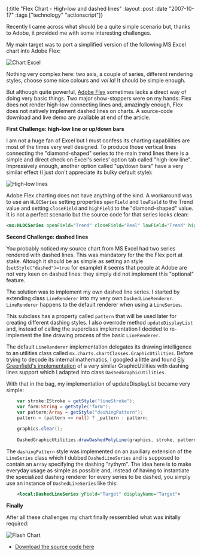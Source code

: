 {:title  "Flex Chart - High-low and dashed lines"
 :layout :post
 :date   "2007-10-17"
 :tags   ["technology" "actionscript"]}

Recently I came across what should be a quite simple scenario but, thanks to Adobe, it provided me with some interesting challenges.

My main target was to port a simplified version of the following MS Excel chart into Adobe Flex:

![Chart Excel](chartexcel.png)

Nothing very complex here: two axis, a couple of series, different rendering styles, choose some nice colours and _voi la_! It should be simple enough.

But although quite powerful, [Adobe Flex](http://www.adobe.com/products/flex) sometimes lacks a direct way of doing very basic things. Two major show-stoppers were on my hands: Flex does not render high-low connecting lines and, amazingly enough, Flex does not natively implement dashed lines on charts. A source-code download and live demo are available at end of the article.

**First Challenge: high-low line or up/down bars**

I am not a huge fan of Excel but I must confess its charting capabilities are most of the times very well designed. To produce those vertical lines connecting the "diamond-shaped" series to the main trend lines there is a simple and direct check on Excel's series' option tab called "high-low line". Impressively enough, another option called "up/down bars" have a very similar effect (I just don't appreciate its bulky default style):

![High-low lines](highlowlines.png)

Adobe Flex charting does not have anything of the kind. A workaround was to use an `HLOCSeries` setting properties `openField` and `lowField` to the Trend value and setting `closeField` and `highField` to the "diamond-shaped" value. It is not a perfect scenario but the source code for that series looks clean:

```xml
<mx:HLOCSeries openField="Trend" closeField="Real" lowField="Trend" highField="Real" displayName="Actuators">
```

**Second Challenge: dashed lines**

You probably noticed my source chart from MS Excel had two series rendered with dashed lines. This was mandatory for the the Flex port at stake. Altough it should be as simple as setting an style (`setStyle("dashed")=true` for example) it seems that people at Adobe are not very keen on dashed lines: they simply did not implement this "optional" feature.

The solution was to implement my own dashed line series. I started by extending class `LineRenderer` into my very own `DashedLineRenderer`. `LineRenderer` happens to the default renderer when using a `LineSeries`.

This subclass has a property called `pattern` that will be used later for creating different dashing styles. I also overrode method `updateDisplayList` and, instead of calling the superclass implementation I decided to re-implement the line drawing process of the basic `LineRenderer`.

The default `LineRenderer` implementation delegates its drawing intelligence to an utilities class called `mx.charts.chartClasses.GraphicUtilities`. Before trying to decode its internal mathematics, I googled a little and found [Ely Greenfield's implementation](http://www.quietlyscheming.com/blog/charts/dashed-lines/) of a very similar GraphicUtilities with dashing lines support which I adapted into class `DashedGraphicUtilities`.

With that in the bag, my implementation of updateDisplayList became very simple:

```actionscript
    var stroke:IStroke = getStyle("lineStroke");
    var form:String = getStyle("form");
    var pattern:Array = getStyle("dashingPattern");
    pattern = (pattern == null) ? _pattern : pattern;
    
    graphics.clear();
    
    DashedGraphicUtilities.drawDashedPolyLine(graphics, stroke, pattern, _lineSegment.items);
```

The `dashingPattern` style was implemented on an auxiliary extension of the `LineSeries` class which I dubbed `DashedLineSeries` and is supposed to contain an `Array` specifying the dashing "rythym". The idea here is to make everyday usage as simple as possible and, instead of having to instantiate the specialized dashing renderer for every series to be dashed, you simply use an instance of `DashedLineSeries` like this:

```xml
    <local:DashedLineSeries yField="Target" displayName="Target">
```

**Finally**

After all these challenges my chart finally ressembled what was initally required:

![Flash Chart](flashchart.png)

- [Download the source code here](DashedHighLowSource.zip)
